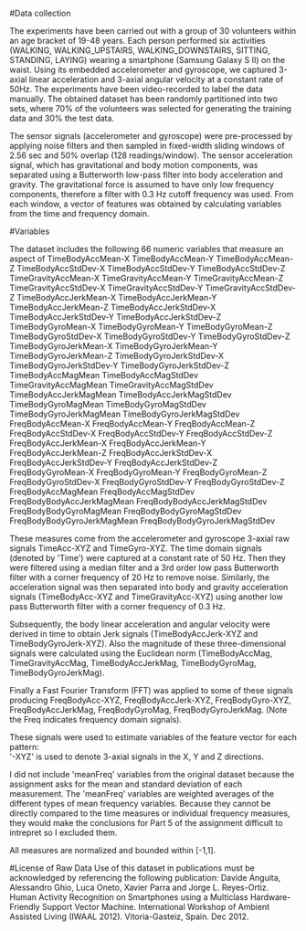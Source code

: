 #Data collection

The experiments have been carried out with a group of 30 volunteers within an age bracket of 19-48 years. Each person performed six activities (WALKING, WALKING_UPSTAIRS, WALKING_DOWNSTAIRS, SITTING, STANDING, LAYING) wearing a smartphone (Samsung Galaxy S II) on the waist. Using its embedded accelerometer and gyroscope, we captured 3-axial linear acceleration and 3-axial angular velocity at a constant rate of 50Hz. The experiments have been video-recorded to label the data manually. The obtained dataset has been randomly partitioned into two sets, where 70% of the volunteers was selected for generating the training data and 30% the test data. 

The sensor signals (accelerometer and gyroscope) were pre-processed by applying noise filters and then sampled in fixed-width sliding windows of 2.56 sec and 50% overlap (128 readings/window). The sensor acceleration signal, which has gravitational and body motion components, was separated using a Butterworth low-pass filter into body acceleration and gravity. The gravitational force is assumed to have only low frequency components, therefore a filter with 0.3 Hz cutoff frequency was used. From each window, a vector of features was obtained by calculating variables from the time and frequency domain.

#Variables

The dataset includes the following 66 numeric variables that measure an aspect of 
TimeBodyAccMean-X 
TimeBodyAccMean-Y 
TimeBodyAccMean-Z 
TimeBodyAccStdDev-X 
TimeBodyAccStdDev-Y 
TimeBodyAccStdDev-Z 
TimeGravityAccMean-X 
TimeGravityAccMean-Y 
TimeGravityAccMean-Z 
TimeGravityAccStdDev-X 
TimeGravityAccStdDev-Y 
TimeGravityAccStdDev-Z 
TimeBodyAccJerkMean-X 
TimeBodyAccJerkMean-Y 
TimeBodyAccJerkMean-Z 
TimeBodyAccJerkStdDev-X 
TimeBodyAccJerkStdDev-Y 
TimeBodyAccJerkStdDev-Z 
TimeBodyGyroMean-X 
TimeBodyGyroMean-Y 
TimeBodyGyroMean-Z 
TimeBodyGyroStdDev-X 
TimeBodyGyroStdDev-Y 
TimeBodyGyroStdDev-Z 
TimeBodyGyroJerkMean-X 
TimeBodyGyroJerkMean-Y 
TimeBodyGyroJerkMean-Z 
TimeBodyGyroJerkStdDev-X 
TimeBodyGyroJerkStdDev-Y 
TimeBodyGyroJerkStdDev-Z 
TimeBodyAccMagMean 
TimeBodyAccMagStdDev 
TimeGravityAccMagMean 
TimeGravityAccMagStdDev 
TimeBodyAccJerkMagMean 
TimeBodyAccJerkMagStdDev 
TimeBodyGyroMagMean 
TimeBodyGyroMagStdDev 
TimeBodyGyroJerkMagMean 
TimeBodyGyroJerkMagStdDev 
FreqBodyAccMean-X 
FreqBodyAccMean-Y 
FreqBodyAccMean-Z 
FreqBodyAccStdDev-X 
FreqBodyAccStdDev-Y 
FreqBodyAccStdDev-Z 
FreqBodyAccJerkMean-X 
FreqBodyAccJerkMean-Y 
FreqBodyAccJerkMean-Z 
FreqBodyAccJerkStdDev-X 
FreqBodyAccJerkStdDev-Y 
FreqBodyAccJerkStdDev-Z 
FreqBodyGyroMean-X 
FreqBodyGyroMean-Y 
FreqBodyGyroMean-Z 
FreqBodyGyroStdDev-X 
FreqBodyGyroStdDev-Y 
FreqBodyGyroStdDev-Z 
FreqBodyAccMagMean 
FreqBodyAccMagStdDev 
FreqBodyBodyAccJerkMagMean 
FreqBodyBodyAccJerkMagStdDev 
FreqBodyBodyGyroMagMean 
FreqBodyBodyGyroMagStdDev 
FreqBodyBodyGyroJerkMagMean 
FreqBodyBodyGyroJerkMagStdDev

These measures come from the accelerometer and gyroscope 3-axial raw signals TimeAcc-XYZ and TimeGyro-XYZ. The time domain signals (denoted by 'Time') were captured at a constant rate of 50 Hz. Then they were filtered using a median filter and a 3rd order low pass Butterworth filter with a corner frequency of 20 Hz to remove noise. Similarly, the acceleration signal was then separated into body and gravity acceleration signals (TimeBodyAcc-XYZ and TimeGravityAcc-XYZ) using another low pass Butterworth filter with a corner frequency of 0.3 Hz. 

Subsequently, the body linear acceleration and angular velocity were derived in time to obtain Jerk signals (TimeBodyAccJerk-XYZ and TimeBodyGyroJerk-XYZ). Also the magnitude of these three-dimensional signals were calculated using the Euclidean norm (TimeBodyAccMag, TimeGravityAccMag, TimeBodyAccJerkMag, TimeBodyGyroMag, TimeBodyGyroJerkMag). 

Finally a Fast Fourier Transform (FFT) was applied to some of these signals producing FreqBodyAcc-XYZ, FreqBodyAccJerk-XYZ, FreqBodyGyro-XYZ, FreqBodyAccJerkMag, FreqBodyGyroMag, FreqBodyGyroJerkMag. (Note the Freq indicates frequency domain signals). 

These signals were used to estimate variables of the feature vector for each pattern:  
'-XYZ' is used to denote 3-axial signals in the X, Y and Z directions.

I did not include 'meanFreq' variables from the original dataset because the assignment asks for the mean and standard deviation of each measurement. The 'meanFreq' variables are weighted averages of the different types of mean frequency variables. Because they cannot be directly compared to the time measures or individual frequency measures, they would make the conclusions for Part 5 of the assignment difficult to intrepret so I excluded them.

All measures are normalized and bounded within [-1,1].

#License of Raw Data
Use of this dataset in publications must be acknowledged by referencing the following publication:
Davide Anguita, Alessandro Ghio, Luca Oneto, Xavier Parra and Jorge L. Reyes-Ortiz. Human Activity Recognition on Smartphones using a Multiclass Hardware-Friendly Support Vector Machine. International Workshop of Ambient Assisted Living (IWAAL 2012). Vitoria-Gasteiz, Spain. Dec 2012.
